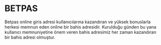 # BETPAS
Betpas online giris adresi kullanıcılarına kazandıran ve yüksek bonuslarla herkesi memnun eden online bir bahis adresidir. Kurulduğu günden bu yana kullanıcı memnuniyetine önem veren bahis adresimiz her zaman kazandıran bir bahis adresi olmuştur.
